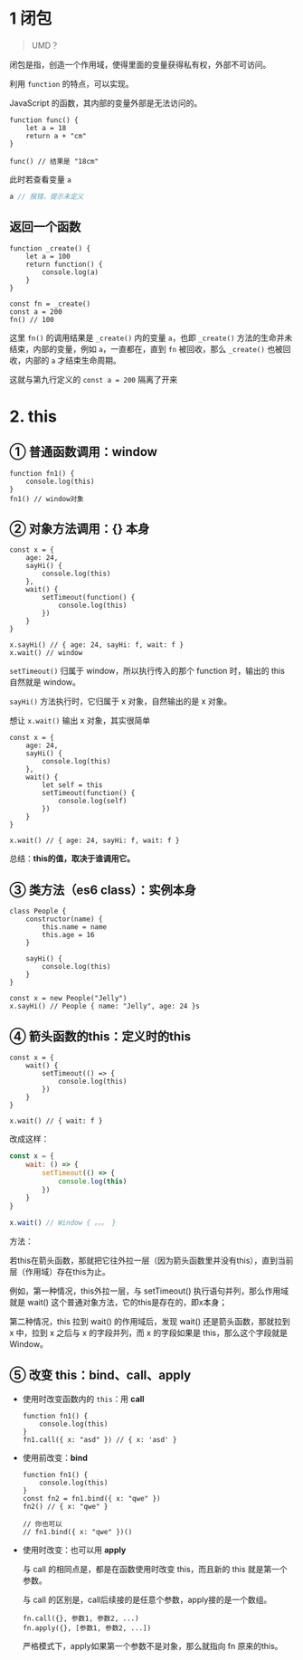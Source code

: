 # 1 闭包

> UMD？

闭包是指，创造一个作用域，使得里面的变量获得私有权，外部不可访问。

利用 `function` 的特点，可以实现。

JavaScript 的函数，其内部的变量外部是无法访问的。

``` JS
function func() {
    let a = 18
    return a + "cm"
}

func() // 结果是 "18cm"
```

此时若查看变量 `a`

``` JavaScript
a // 报错，提示未定义
```

## 返回一个函数

``` JS
function _create() {
    let a = 100
    return function() {
        console.log(a)
    }
}

const fn = _create()
const a = 200
fn() // 100
```

这里 `fn()` 的调用结果是 `_create()` 内的变量 `a`，也即 `_create()` 方法的生命并未结束，内部的变量，例如 `a`，一直都在，直到 `fn` 被回收，那么 `_create()` 也被回收，内部的 `a` 才结束生命周期。

这就与第九行定义的 `const a = 200` 隔离了开来



# 2. this

## ① 普通函数调用：window

``` JS
function fn1() {
    console.log(this)
}
fn1() // window对象
```

## ② 对象方法调用：{} 本身

``` JS
const x = {
    age: 24,
    sayHi() {
		console.log(this)
    },
    wait() {
        setTimeout(function() {
            console.log(this)
        })
    }
}

x.sayHi() // { age: 24, sayHi: f, wait: f }
x.wait() // window
```

`setTimeout()` 归属于 window，所以执行传入的那个 function 时，输出的 this 自然就是 window。

`sayHi()` 方法执行时，它归属于 x 对象，自然输出的是 x 对象。

想让 `x.wait()` 输出 x 对象，其实很简单

``` JS
const x = {
    age: 24,
    sayHi() {
		console.log(this)
    },
    wait() {
        let self = this
        setTimeout(function() {
            console.log(self)
        })
    }
}

x.wait() // { age: 24, sayHi: f, wait: f }
```

总结：**this的值，取决于谁调用它。**

## ③ 类方法（es6 class）：实例本身

``` JS
class People {
    constructor(name) {
        this.name = name
        this.age = 16
    }
    
    sayHi() {
        console.log(this)
    }
}

const x = new People("Jelly")
x.sayHi() // People { name: "Jelly", age: 24 }s
```

## ④ 箭头函数的this：定义时的this

``` JS
const x = {
    wait() {
        setTimeout(() => {
            console.log(this)
        })
    }
}

x.wait() // { wait: f }
```

改成这样：

``` js
const x = {
    wait: () => {
        setTimeout(() => {
            console.log(this)
        })
    }
}

x.wait() // Window { 。。。 }
```

方法：

若this在箭头函数，那就把它往外拉一层（因为箭头函数里并没有this），直到当前层（作用域）存在this为止。

例如，第一种情况，this外拉一层，与 setTimeout() 执行语句并列，那么作用域就是 wait() 这个普通对象方法，它的this是存在的，即x本身；

第二种情况，this 拉到 wait() 的作用域后，发现 wait() 还是箭头函数，那就拉到 x 中，拉到 x 之后与 x 的字段并列，而 x 的字段如果是 this，那么这个字段就是 Window。

## ⑤ 改变 this：bind、call、apply

- 使用时改变函数内的 `this`：用 **call**

  ``` JS
  function fn1() {
      console.log(this)
  }
  fn1.call({ x: "asd" }) // { x: 'asd' }
  ```

- 使用前改变：**bind**

  ``` JS
  function fn1() {
      console.log(this)
  }
  const fn2 = fn1.bind({ x: "qwe" })
  fn2() // { x: "qwe" }
  
  // 你也可以
  // fn1.bind({ x: "qwe" })()
  ```

- 使用时改变：也可以用 **apply**

  与 call 的相同点是，都是在函数使用时改变 this，而且新的 this 就是第一个参数。

  与 call 的区别是，call后续接的是任意个参数，apply接的是一个数组。

  ``` JS
  fn.call({}, 参数1, 参数2, ...)
  fn.apply({}, [参数1, 参数2, ...])
  ```

  严格模式下，apply如果第一个参数不是对象，那么就指向 fn 原来的this。